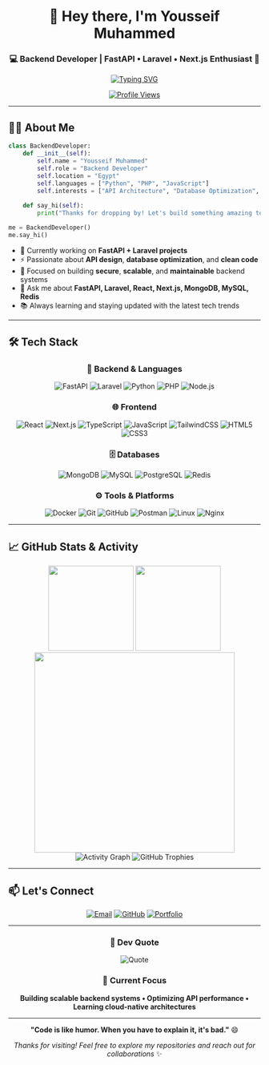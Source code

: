<!-- 🔥 Professional GitHub Profile by Yousseif Muhammed -->

<div align="center">

# 👋 Hey there, I'm **Yousseif Muhammed**

### 💻 Backend Developer | FastAPI • Laravel • Next.js Enthusiast 🚀

<a href="https://git.io/typing-svg"><img src="https://readme-typing-svg.demolab.com?font=Fira+Code&weight=600&size=24&pause=1000&color=00C58E&center=true&vCenter=true&width=600&lines=Backend+Developer+%F0%9F%9A%80;FastAPI+%7C+Laravel+%7C+Next.js;Building+Scalable+APIs;Crafting+Modern+Web+Apps;Always+Learning+New+Tech!+%F0%9F%94%A5" alt="Typing SVG" /></a>

[![Profile Views](https://komarev.com/ghpvc/?username=usif-x&label=Profile%20Views&color=00C58E&style=for-the-badge)](https://github.com/usif-x)

</div>

---

## 👨‍💻 About Me

```python
class BackendDeveloper:
    def __init__(self):
        self.name = "Yousseif Muhammed"
        self.role = "Backend Developer"
        self.location = "Egypt"
        self.languages = ["Python", "PHP", "JavaScript"]
        self.interests = ["API Architecture", "Database Optimization", "Performance Tuning"]
    
    def say_hi(self):
        print("Thanks for dropping by! Let's build something amazing together 🚀")

me = BackendDeveloper()
me.say_hi()
```

- 🔭 Currently working on **FastAPI + Laravel projects**
- ⚡ Passionate about **API design**, **database optimization**, and **clean code**
- 🧠 Focused on building **secure**, **scalable**, and **maintainable** backend systems
- 💬 Ask me about **FastAPI, Laravel, React, Next.js, MongoDB, MySQL, Redis**
- 📚 Always learning and staying updated with the latest tech trends

---

## 🛠️ Tech Stack

<div align="center">

### 🚀 Backend & Languages
![FastAPI](https://img.shields.io/badge/FastAPI-009688?style=for-the-badge&logo=fastapi&logoColor=white)
![Laravel](https://img.shields.io/badge/Laravel-FF2D20?style=for-the-badge&logo=laravel&logoColor=white)
![Python](https://img.shields.io/badge/Python-3776AB?style=for-the-badge&logo=python&logoColor=white)
![PHP](https://img.shields.io/badge/PHP-777BB4?style=for-the-badge&logo=php&logoColor=white)
![Node.js](https://img.shields.io/badge/Node.js-339933?style=for-the-badge&logo=nodedotjs&logoColor=white)

### 🌐 Frontend
![React](https://img.shields.io/badge/React-61DAFB?style=for-the-badge&logo=react&logoColor=black)
![Next.js](https://img.shields.io/badge/Next.js-000000?style=for-the-badge&logo=nextdotjs&logoColor=white)
![TypeScript](https://img.shields.io/badge/TypeScript-3178C6?style=for-the-badge&logo=typescript&logoColor=white)
![JavaScript](https://img.shields.io/badge/JavaScript-F7DF1E?style=for-the-badge&logo=javascript&logoColor=black)
![TailwindCSS](https://img.shields.io/badge/TailwindCSS-06B6D4?style=for-the-badge&logo=tailwindcss&logoColor=white)
![HTML5](https://img.shields.io/badge/HTML5-E34F26?style=for-the-badge&logo=html5&logoColor=white)
![CSS3](https://img.shields.io/badge/CSS3-1572B6?style=for-the-badge&logo=css3&logoColor=white)

### 🗄️ Databases
![MongoDB](https://img.shields.io/badge/MongoDB-4EA94B?style=for-the-badge&logo=mongodb&logoColor=white)
![MySQL](https://img.shields.io/badge/MySQL-005C84?style=for-the-badge&logo=mysql&logoColor=white)
![PostgreSQL](https://img.shields.io/badge/PostgreSQL-316192?style=for-the-badge&logo=postgresql&logoColor=white)
![Redis](https://img.shields.io/badge/Redis-DC382D?style=for-the-badge&logo=redis&logoColor=white)

### ⚙️ Tools & Platforms
![Docker](https://img.shields.io/badge/Docker-2496ED?style=for-the-badge&logo=docker&logoColor=white)
![Git](https://img.shields.io/badge/Git-F05032?style=for-the-badge&logo=git&logoColor=white)
![GitHub](https://img.shields.io/badge/GitHub-181717?style=for-the-badge&logo=github&logoColor=white)
![Postman](https://img.shields.io/badge/Postman-FF6C37?style=for-the-badge&logo=postman&logoColor=white)
![Linux](https://img.shields.io/badge/Linux-FCC624?style=for-the-badge&logo=linux&logoColor=black)
![Nginx](https://img.shields.io/badge/Nginx-009639?style=for-the-badge&logo=nginx&logoColor=white)

</div>

---

## 📈 GitHub Stats & Activity

<div align="center">

<img src="https://github-readme-stats.vercel.app/api?username=usif-x&show_icons=true&theme=tokyonight&hide_border=true&count_private=true&include_all_commits=true" height="170" />
<img src="https://github-readme-streak-stats.herokuapp.com?user=usif-x&theme=tokyonight&hide_border=true&date_format=M%20j%5B%2C%20Y%5D" height="170" />

<img src="https://github-readme-stats.vercel.app/api/top-langs/?username=usif-x&layout=compact&theme=tokyonight&hide_border=true&langs_count=8" width="400" />

<img src="https://github-readme-activity-graph.vercel.app/graph?username=usif-x&theme=react-dark&hide_border=true&bg_color=0D1117&color=00C58E&line=00C58E&point=FFFFFF&area=true&area_color=00C58E" alt="Activity Graph" />

<img src="https://github-profile-trophy.vercel.app/?username=usif-x&theme=tokyonight&no-frame=true&no-bg=true&row=1&column=7" alt="GitHub Trophies" />

</div>

---

## 📫 Let's Connect

<div align="center">

[![Email](https://img.shields.io/badge/Email-D14836?style=for-the-badge&logo=gmail&logoColor=white)](mailto:yousseifmuhammed@gmail.com)
[![GitHub](https://img.shields.io/badge/GitHub-181717?style=for-the-badge&logo=github&logoColor=white)](https://github.com/usif-x)
[![Portfolio](https://img.shields.io/badge/Portfolio-00C58E?style=for-the-badge&logo=vercel&logoColor=white)](https://yousseif.xyz)

</div>

---

<div align="center">

### 💭 Dev Quote
![Quote](https://quotes-github-readme.vercel.app/api?type=horizontal&theme=tokyonight)

### 🎯 Current Focus
**Building scalable backend systems • Optimizing API performance • Learning cloud-native architectures**

---

**"Code is like humor. When you have to explain it, it's bad."** 😄

*Thanks for visiting! Feel free to explore my repositories and reach out for collaborations* ✨

</div>
